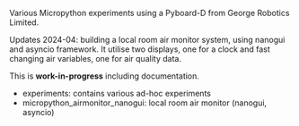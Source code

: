 Various Micropython experiments using a Pyboard-D from George Robotics Limited.

Updates 2024-04: building a local room air monitor system, using nanogui and asyncio framework. It utilise two displays, one for a clock and fast changing air variables, one for air quality data. 

This is **work-in-progress** including documentation.

- experiments: contains various ad-hoc experiments
- micropython_airmonitor_nanogui: local room air monitor (nanogui, asyncio)
